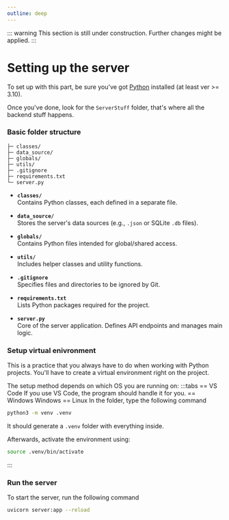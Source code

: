 ```yaml
---
outline: deep
---
```

::: warning
This section is still under construction. Further changes might be applied.
:::

# Setting up the server

To set up with this part, be sure you've got [Python](https://www.python.org/) installed (at least ver >= 3.10).

Once you've done, look for the `ServerStuff` folder, that's where all the backend stuff happens.

### Basic folder structure
```
├─ classes/
├─ data_source/
├─ globals/
├─ utils/
├─ .gitignore
├─ requirements.txt
└─ server.py
```
- **`classes/`**  
  Contains Python classes, each defined in a separate file.

- **`data_source/`**  
  Stores the server's data sources (e.g., `.json` or SQLite `.db` files).

- **`globals/`**  
  Contains Python files intended for global/shared access.

- **`utils/`**  
  Includes helper classes and utility functions.

- **`.gitignore`**  
  Specifies files and directories to be ignored by Git.

- **`requirements.txt`**  
  Lists Python packages required for the project.

- **`server.py`**  
  Core of the server application. Defines API endpoints and manages main logic.

### Setup virtual enivronment
This is a practice that you always have to do when working with Python projects. You'll have to create a virtual environment right on the project.

The setup method depends on which OS you are running on:
:::tabs
== VS Code
If you use VS Code, the program should handle it for you.
== Windows
Windows
== Linux
In the folder, type the following command 
```sh
python3 -m venv .venv
```
It should generate a `.venv`                        folder with everything inside.

Afterwards, activate the environment using:
```sh
source .venv/bin/activate
```
:::

### Run the server
To start the server, run the following command
```sh
uvicorn server:app --reload
```

